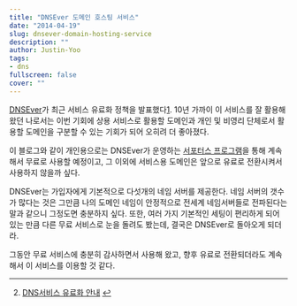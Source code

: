 ```yaml
---
title: "DNSEver 도메인 호스팅 서비스"
date: "2014-04-19"
slug: dnsever-domain-hosting-service
description: ""
author: Justin-Yoo
tags:
- dns
fullscreen: false
cover: ""
---
```


[DNSEver](http://dnsever.com)가 최근 서비스 유료화 정책을 발표했다[1](#fn-131-1). 10년 가까이 이 서비스를 잘 활용해왔던 나로서는 이번 기회에 상용 서비스로 활용할 도메인과 개인 및 비영리 단체로서 활용할 도메인을 구분할 수 있는 기회가 되어 오히려 더 좋아졌다.

이 블로그와 같이 개인용으로는 DNSEver가 운영하는 [서포터스 프로그램](https://kr.dnsever.com/index.html?selected_menu=supporters)을 통해 계속해서 무료로 사용할 예정이고, 그 이외에 서비스용 도메인은 앞으로 유료로 전환시켜서 사용하지 않을까 싶다.

DNSEver는 가입자에게 기본적으로 다섯개의 네임 서버를 제공한다. 네임 서버의 갯수가 많다는 것은 그만큼 나의 도메인 네임이 안정적으로 전세계 네임서버들로 전파된다는 말과 같으니 그정도면 충분하지 싶다. 또한, 여러 가지 기본적인 세팅이 편리하게 되어 있는 만큼 다른 무료 서비스로 눈을 돌려도 봤는데, 결국은 DNSEver로 돌아오게 되더라.

그동안 무료 서비스에 충분히 감사하면서 사용해 왔고, 향후 유료로 전환되더라도 계속해서 이 서비스를 이용할 것 같다.

* * *

2. [DNS서비스 유료화 안내](http://blog.kr.dnsever.com/?p=206) [↩](#fnref-131-1)
